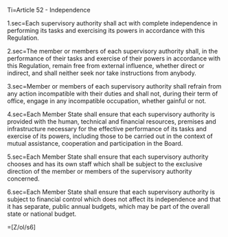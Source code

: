 Ti=Article 52 - Independence

1.sec=Each supervisory authority shall act with complete independence in performing its tasks and exercising its powers in accordance with this Regulation.

2.sec=The member or members of each supervisory authority shall, in the performance of their tasks and exercise of their powers in accordance with this Regulation, remain free from external influence, whether direct or indirect, and shall neither seek nor take instructions from anybody.

3.sec=Member or members of each supervisory authority shall refrain from any action incompatible with their duties and shall not, during their term of office, engage in any incompatible occupation, whether gainful or not.

4.sec=Each Member State shall ensure that each supervisory authority is provided with the human, technical and financial resources, premises and infrastructure necessary for the effective performance of its tasks and exercise of its powers, including those to be carried out in the context of mutual assistance, cooperation and participation in the Board.

5.sec=Each Member State shall ensure that each supervisory authority chooses and has its own staff which shall be subject to the exclusive direction of the member or members of the supervisory authority concerned.

6.sec=Each Member State shall ensure that each supervisory authority is subject to financial control which does not affect its independence and that it has separate, public annual budgets, which may be part of the overall state or national budget.

=[Z/ol/s6]
